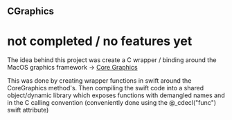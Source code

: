 ## CGraphics
# not completed / no features yet

The idea behind this project was create a C wrapper / binding
around the MacOS graphics framework -> <a href="https://developer.apple.com/documentation/coregraphics?language=objc">Core Graphics</a>

This was done by creating wrapper functions in swift around
the CoreGraphics method's. Then compiling the swift code
into a shared object/dynamic library which exposes functions
with demangled names and in the C calling convention
(conveniently done using the @_cdecl("func") swift attribute)